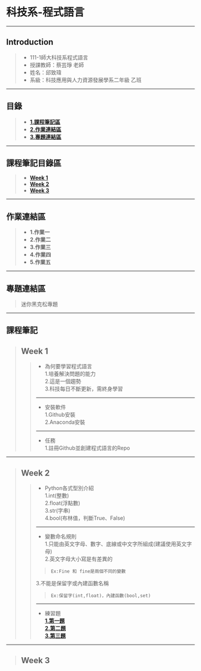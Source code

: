 # 科技系-程式語言
---
## Introduction
> * 111-1師大科技系程式語言
> * 授課教師：蔡芸琤 老師  
> * 姓名：邱致瑋  
> * 系級：科技應用與人力資源發展學系二年級 乙班   
---
## 目錄
>+ [**1.課程筆記區** ](https://github.com/willchiou1012/PL/blob/main/README.md#%E8%AA%B2%E7%A8%8B%E7%AD%86%E8%A8%98%E5%8D%80)
>+ [**2.作業連結區** ](https://github.com/willchiou1012/PL/blob/main/README.md#-%E4%BD%9C%E6%A5%AD%E9%80%A3%E7%B5%90%E5%8D%80)
>+ [**3.專題連結區** ](https://github.com/willchiou1012/PL/blob/main/README.md#%E5%B0%88%E9%A1%8C%E9%80%A3%E7%B5%90%E5%8D%80)
---
## 課程筆記目錄區  
>+ [**Week 1**](https://github.com/willchiou1012/PL#week-1)
>+ [**Week 2**](https://github.com/willchiou1012/PL#week-2)
>+ [**Week 3**](https://github.com/willchiou1012/PL#week-3)
---
## 作業連結區
>+ **1.作業一**
>+ **2.作業二**
>+ **3.作業三**
>+ **4.作業四**
>+ **5.作業五**
---
## 專題連結區
>迷你黑克松專題
---
## 課程筆記
> ## Week 1
>>+ 為何要學習程式語言  
>>    1.培養解決問題的能力  
>>    2.這是一個趨勢  
>>    3.科技每日不斷更新，需終身學習 
>> ---
>>+ 安裝軟件  
>>    1.Github安裝  
>>    2.Anaconda安裝  
>> ---
>>+ 任務  
>>    1.註冊Github並創建程式語言的Repo
---
> ## Week 2
>>+ Python各式型別介紹  
>>    1.int(整數)  
>>    2.float(浮點數)  
>>    3.str(字串)  
>>    4.bool(布林值，判斷True、False) 
>>--- 
>>+ 變數命名規則  
>>    1.只能由英文字母、數字、底線或中文字所組成(建議使用英文字母)  
>>    2.英文字母大小寫是有差異的  
>>>     Ex:Fine 和 fine是兩個不同的變數  
>>    3.不能是保留字或內建函數名稱  
>>>     Ex:保留字(int,float)，內建函數(bool,set)   
>>---
>>+ 練習題  
>>    [**1.第一題**](https://github.com/willchiou1012/PL/blob/main/W2H1.ipynb)  
>>    [**2.第二題**](https://github.com/willchiou1012/PL/blob/main/W2H2.ipynb)  
>>    [**3.第三題**](https://github.com/willchiou1012/PL/blob/main/W2H3.ipynb)  
---
> ## Week 3





